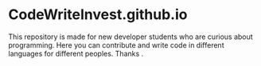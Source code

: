 # CodeWriteInvest.github.io
This repository is made for new developer students who are curious about programming.
Here you can contribute and write code in different languages for different peoples.
Thanks .
